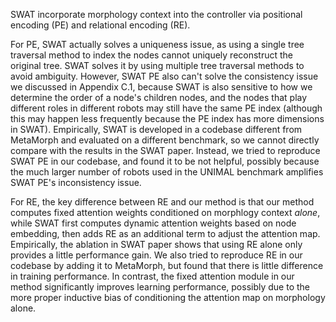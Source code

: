 SWAT incorporate morphology context into the controller via positional encoding (PE) and relational encoding (RE).   

For PE, SWAT actually solves a uniqueness issue, as using a single tree traversal method to index the nodes cannot uniquely reconstruct the original tree. 
SWAT solves it by using multiple tree traversal methods to avoid ambiguity. 
However, SWAT PE also can't solve the consistency issue we discussed in Appendix C.1, because SWAT is also sensitive to how we determine the order of a node's children nodes, and the nodes that play different roles in different robots may still have the same PE index (although this may happen less frequently because the PE index has more dimensions in SWAT). 
Empirically, SWAT is developed in a codebase different from MetaMorph and evaluated on a different benchmark, so we cannot directly compare with the results in the SWAT paper. 
Instead, we tried to reproduce SWAT PE in our codebase, and found it to be not helpful, possibly because the much larger number of robots used in the UNIMAL benchmark amplifies SWAT PE's inconsistency issue.

For RE, the key difference between RE and our method is that our method computes fixed attention weights conditioned on morphlogy context *alone*, while SWAT first computes dynamic attention weights based on node embedding, then adds RE as an additional term to adjust the attention map. 
Empirically, the ablation in SWAT paper shows that using RE alone only provides a little performance gain. We also tried to reproduce RE in our codebase by adding it to MetaMorph, but found that there is little difference in training performance. 
In contrast, the fixed attention module in our method significantly improves learning performance, possibly due to the more proper inductive bias of conditioning the attention map on morphology alone. 
